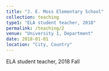 ```yaml
---
title: "J. E. Moss Elementary School"
collection: teaching
type1: "ELA student teacher, 2018"  
permalink: /teaching/2
venue: "University 1, Department"
date: 2018-01-01
location: "City, Country"
---
```



ELA student teacher, 2018 Fall
